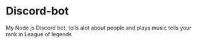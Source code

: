 # Discord-bot
My Node js Discord bot, tells alot about people and plays music tells your rank in League of legends
